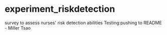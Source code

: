 experiment_riskdetection
========================

survey to assess nurses' risk detection abilities
Testing:pushing to README - Miller Tsao

